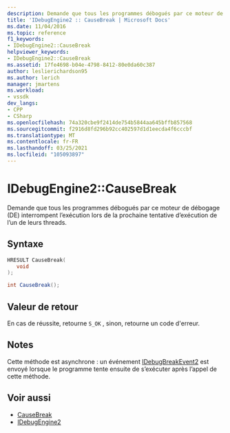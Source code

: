 ```yaml
---
description: Demande que tous les programmes débogués par ce moteur de débogage (DE) interrompent l’exécution lors de la prochaine tentative d’exécution de l’un de leurs threads.
title: 'IDebugEngine2 :: CauseBreak | Microsoft Docs'
ms.date: 11/04/2016
ms.topic: reference
f1_keywords:
- IDebugEngine2::CauseBreak
helpviewer_keywords:
- IDebugEngine2::CauseBreak
ms.assetid: 17fe4698-b04e-4798-8412-80e0da60c387
author: leslierichardson95
ms.author: lerich
manager: jmartens
ms.workload:
- vssdk
dev_langs:
- CPP
- CSharp
ms.openlocfilehash: 74a320cbe9f2414de754b5844aa645bffb857568
ms.sourcegitcommit: f2916d8fd296b92cc402597d1d1eecda4f6cccbf
ms.translationtype: MT
ms.contentlocale: fr-FR
ms.lasthandoff: 03/25/2021
ms.locfileid: "105093897"
---
```

# <a name="idebugengine2causebreak"></a>IDebugEngine2::CauseBreak
Demande que tous les programmes débogués par ce moteur de débogage (DE) interrompent l’exécution lors de la prochaine tentative d’exécution de l’un de leurs threads.

## <a name="syntax"></a>Syntaxe

```cpp
HRESULT CauseBreak( 
   void 
);
```

```csharp
int CauseBreak();
```

## <a name="return-value"></a>Valeur de retour
 En cas de réussite, retourne `S_OK` , sinon, retourne un code d'erreur.

## <a name="remarks"></a>Notes
 Cette méthode est asynchrone : un événement [IDebugBreakEvent2](../../../extensibility/debugger/reference/idebugbreakevent2.md) est envoyé lorsque le programme tente ensuite de s’exécuter après l’appel de cette méthode.

## <a name="see-also"></a>Voir aussi
- [CauseBreak](../../../extensibility/debugger/reference/idebugprogram2-causebreak.md)
- [IDebugEngine2](../../../extensibility/debugger/reference/idebugengine2.md)
